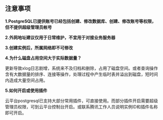 ## 注意事项
**1.PostgreSQL已提供账号已经包括创建、修改数据库、创建、修改账号等权限，但不提供超级管理员帐号**


**2.外网地址建议仅用于日常维护，不宜用于对接业务服务器**


**3.创建实例后，所属网络即不可修改**


**4.为什么磁盘占用空间大于实际数据量？**

更新导致xlog日志剧增，系统来不及归档和删除，占用了磁盘空间。或者查询操作含有大数据量的排序、连接等操作，处理过程中产生临时表并溢出到磁盘，短时间内造成大量空间占用。


**5.如何开启或使用插件**

云平台postgresql已支持大部分常用插件，可直接使用。而部分插件开启需要超级管理员权限，可到云平台控制台开启。或联系腾讯工作人员说明实例ID和插件名称即可开启。


